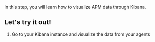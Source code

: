 In this step, you will learn how to visualize APM data through Kibana.


## Let's try it out!

1. Go to your Kibana instance and visualize the data from your agents
